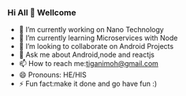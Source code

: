 ### Hi All 👋 Wellcome
- 🔭 I’m currently working on Nano Technology
- 🌱 I’m currently learning Microservices with Node
- 👯 I’m looking to collaborate on Android Projects
- 💬 Ask me about Android,node and reactjs
- 📫 How to reach me:tiganimoh@gmail.com
- 😄 Pronouns: HE/HIS
- ⚡ Fun fact:make it done and go have fun :)

